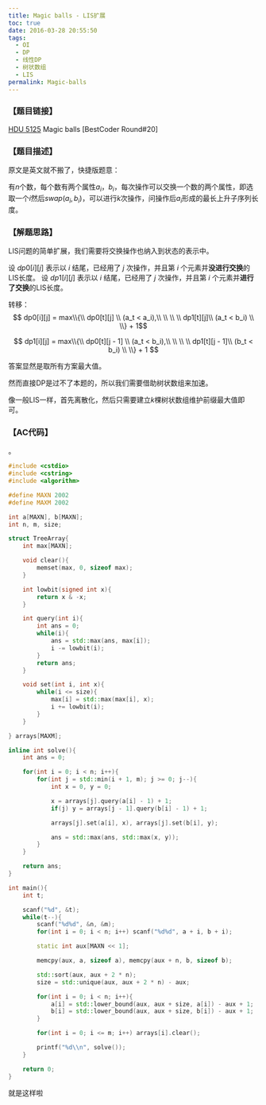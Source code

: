 ```yaml
---
title: Magic balls - LIS扩展
toc: true
date: 2016-03-28 20:55:50
tags:
  - OI
  - DP
  - 线性DP
  - 树状数组
  - LIS
permalink: Magic-balls
---
```


### 【题目链接】
[HDU 5125](http://acm.hdu.edu.cn/showproblem.php?pid=5125) Magic balls [BestCoder Round#20]

### 【题目描述】
原文是英文就不搬了，快捷版题意：

有$n$个数，每个数有两个属性$a_i$，$b_i$，每次操作可以交换一个数的两个属性，即选取一个$i$然后$swap(a_i, b_i)$，可以进行$k$次操作，问操作后$a_i$形成的最长上升子序列长度。

<!--more-->

### 【解题思路】

LIS问题的简单扩展，我们需要将交换操作也纳入到状态的表示中。

设 $dp0[i][j]$ 表示以 $i$ 结尾，已经用了 $j$ 次操作，并且第 $i$ 个元素并**没进行交换**的LIS长度。
设 $dp1[i][j]$ 表示以 $i$ 结尾，已经用了 $j$ 次操作，并且第 $i$ 个元素并**进行了交换**的LIS长度。

转移：
$$
dp0[i][j] = max\\{\\ 
dp0[t][j] \\ (a_t < a_i),\\ \\ \\ \\ 
dp1[t][j]\\ (a_t < b_i)
\\ \\} + 1$$

$$
dp1[i][j] = max\\{\\ 
dp0[t][j - 1] \\ (a_t < b_i),\\ \\ \\ \\ 
dp1[t][j - 1]\\ (b_t < b_i)
\\ \\} + 1
$$

答案显然是取所有方案最大值。

然而直接DP是过不了本题的，所以我们需要借助树状数组来加速。

像一般LIS一样，首先离散化，然后只需要建立$k$棵树状数组维护前缀最大值即可。

### 【AC代码】
。
```c++
#include <cstdio>
#include <cstring>
#include <algorithm>

#define MAXN 2002
#define MAXM 2002

int a[MAXN], b[MAXN];
int n, m, size;

struct TreeArray{
    int max[MAXN];

    void clear(){
        memset(max, 0, sizeof max);
    }

    int lowbit(signed int x){
        return x & -x;
    }

    int query(int i){
        int ans = 0;
        while(i){
            ans = std::max(ans, max[i]);
            i -= lowbit(i);
        }
        return ans;
    }

    void set(int i, int x){
        while(i <= size){
            max[i] = std::max(max[i], x);
            i += lowbit(i);
        }
    }

} arrays[MAXM];

inline int solve(){
    int ans = 0;

    for(int i = 0; i < n; i++){
        for(int j = std::min(i + 1, m); j >= 0; j--){
            int x = 0, y = 0;

            x = arrays[j].query(a[i] - 1) + 1; 
            if(j) y = arrays[j - 1].query(b[i] - 1) + 1;

            arrays[j].set(a[i], x), arrays[j].set(b[i], y);

            ans = std::max(ans, std::max(x, y));
        }
    }

    return ans;
}

int main(){
    int t;

    scanf("%d", &t);
    while(t--){
        scanf("%d%d", &n, &m);
        for(int i = 0; i < n; i++) scanf("%d%d", a + i, b + i);

        static int aux[MAXN << 1];

        memcpy(aux, a, sizeof a), memcpy(aux + n, b, sizeof b);

        std::sort(aux, aux + 2 * n);
        size = std::unique(aux, aux + 2 * n) - aux;

        for(int i = 0; i < n; i++){
            a[i] = std::lower_bound(aux, aux + size, a[i]) - aux + 1;
            b[i] = std::lower_bound(aux, aux + size, b[i]) - aux + 1;
        }

        for(int i = 0; i <= m; i++) arrays[i].clear();

        printf("%d\\n", solve());
    }

    return 0;
}

```
就是这样啦
